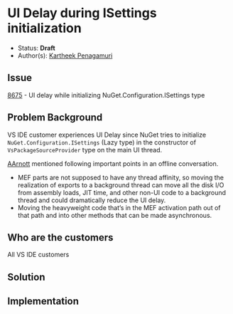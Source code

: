# UI Delay during ISettings initialization

* Status: **Draft**
* Author(s): [Kartheek Penagamuri](https://github.com/kartheekp-ms)

## Issue

[8675](https://github.com/nuget/home/issues/8675) - UI delay while initializing NuGet.Configuration.ISettings type

## Problem Background
VS IDE customer experiences UI Delay since NuGet tries to initialize `NuGet.Configuration.ISettings` (Lazy type) in the constructor of `VsPackageSourceProvider` type on the main UI thread. 

[AArnott](https://github.com/AArnott) mentioned following important points in an offline conversation.
* MEF parts are not supposed to have any thread affinity, so moving the realization of exports to a background thread can move all the disk I/O from assembly loads, JIT time, and other non-UI code to a background thread and could dramatically reduce the UI delay.
* Moving the heavyweight code that’s in the MEF activation path out of that path and into other methods that can be made asynchronous.

## Who are the customers

All VS IDE customers

## Solution

## Implementation